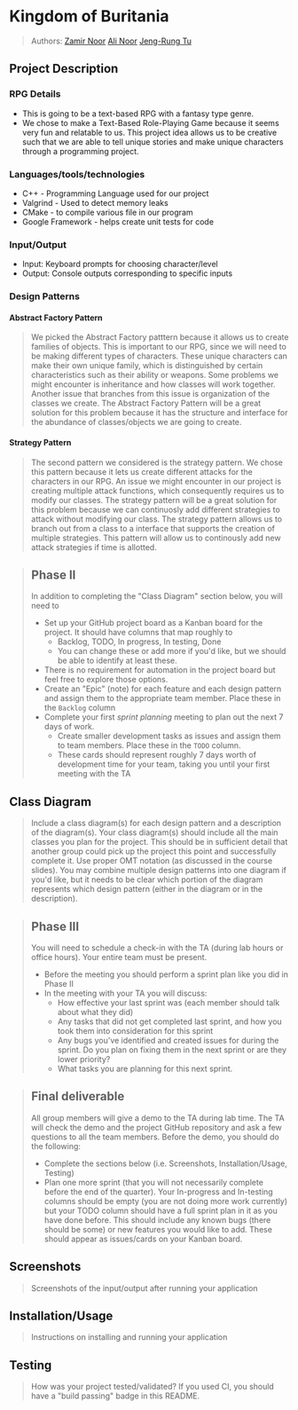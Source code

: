 
# Kingdom of Buritania
 
> Authors: [Zamir Noor](https://github.com/zzamir102) [Ali Noor](https://github.com/anoor012) [Jeng-Rung Tu](https://github.com/JengRung)


## Project Description
### RPG Details
  * This is going to be a text-based RPG with a fantasy type genre. 
  * We chose to make a Text-Based Role-Playing Game because it seems very fun and relatable to us. This project idea allows us to be creative such that we are able to tell unique stories and make unique characters through a programming project. 
###  Languages/tools/technologies
* C++ - Programming Language used for our project
* Valgrind - Used to detect memory leaks
* CMake - to compile various file in our program
* Google Framework - helps create unit tests for code
###  Input/Output
* Input: Keyboard prompts for choosing character/level
* Output: Console outputs corresponding to specific inputs
### Design Patterns
#### Abstract Factory Pattern
>We picked the Abstract Factory patttern because it allows us to create families of objects. This is important to our RPG, since we will need to be making different types of characters. These unique characters can make their own unique family, which is distinguished by certain characteristics such as their ability or weapons. Some problems we might encounter is inheritance and how classes will work together. Another issue that branches from this issue is organization of the classes we create. The Abstract Factory Pattern will be a great solution for this problem because it has the structure and interface for the abundance of classes/objects we are going to create.   
#### Strategy Pattern
>The second pattern we considered is the strategy pattern. We chose this pattern because it lets us create different attacks for the characters in our RPG. An issue we might encounter in our project is creating multiple attack functions, which consequently requires us to modify our classes. The strategy pattern will be a great solution for this problem because we can continuosly add different strategies to attack without modifying our class. The strategy pattern allows us to branch out from a class to a interface that supports the creation of multiple strategies. This pattern will allow us to continously add new attack strategies if time is allotted. 


 > ## Phase II
 > In addition to completing the "Class Diagram" section below, you will need to 
 > * Set up your GitHub project board as a Kanban board for the project. It should have columns that map roughly to 
 >   * Backlog, TODO, In progress, In testing, Done
 >   * You can change these or add more if you'd like, but we should be able to identify at least these.
 > * There is no requirement for automation in the project board but feel free to explore those options.
 > * Create an "Epic" (note) for each feature and each design pattern and assign them to the appropriate team member. Place these in the `Backlog` column
 > * Complete your first *sprint planning* meeting to plan out the next 7 days of work.
 >   * Create smaller development tasks as issues and assign them to team members. Place these in the `TODO` column.
 >   * These cards should represent roughly 7 days worth of development time for your team, taking you until your first meeting with the TA
## Class Diagram
 > Include a class diagram(s) for each design pattern and a description of the diagram(s). Your class diagram(s) should include all the main classes you plan for the project. This should be in sufficient detail that another group could pick up the project this point and successfully complete it. Use proper OMT notation (as discussed in the course slides). You may combine multiple design patterns into one diagram if you'd like, but it needs to be clear which portion of the diagram represents which design pattern (either in the diagram or in the description). 
 
 > ## Phase III
 > You will need to schedule a check-in with the TA (during lab hours or office hours). Your entire team must be present. 
 > * Before the meeting you should perform a sprint plan like you did in Phase II
 > * In the meeting with your TA you will discuss: 
 >   - How effective your last sprint was (each member should talk about what they did)
 >   - Any tasks that did not get completed last sprint, and how you took them into consideration for this sprint
 >   - Any bugs you've identified and created issues for during the sprint. Do you plan on fixing them in the next sprint or are they lower priority?
 >   - What tasks you are planning for this next sprint.

 > ## Final deliverable
 > All group members will give a demo to the TA during lab time. The TA will check the demo and the project GitHub repository and ask a few questions to all the team members. 
 > Before the demo, you should do the following:
 > * Complete the sections below (i.e. Screenshots, Installation/Usage, Testing)
 > * Plan one more sprint (that you will not necessarily complete before the end of the quarter). Your In-progress and In-testing columns should be empty (you are not doing more work currently) but your TODO column should have a full sprint plan in it as you have done before. This should include any known bugs (there should be some) or new features you would like to add. These should appear as issues/cards on your Kanban board. 
 
 ## Screenshots
 > Screenshots of the input/output after running your application
 ## Installation/Usage
 > Instructions on installing and running your application
 ## Testing
 > How was your project tested/validated? If you used CI, you should have a "build passing" badge in this README.
 
